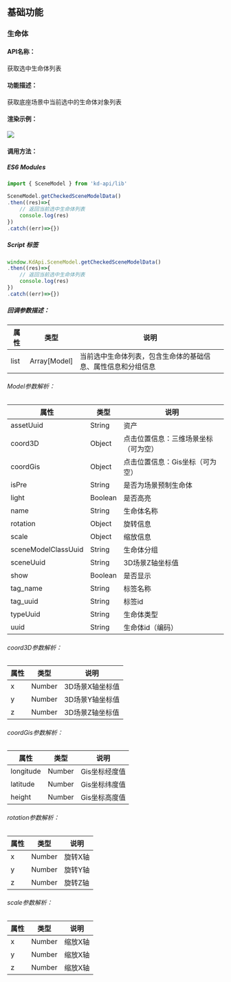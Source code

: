 <!--
 * @Author: your name
 * @Date: 2022-3-30 15:14:42
 * @LastEditTime: 2022-03-29 09:28:25
 * @LastEditors: Please set LastEditors
 * @Description: 打开koroFileHeader查看配置 进行设置: https://github.com/OBKoro1/koro1FileHeader/wiki/%E9%85%8D%E7%BD%AE
 * @FilePath: /KD-API-DOCS/public/md/api/获取场景列表.md
-->
## 基础功能
### 生命体

#### API名称：
获取选中生命体列表
#### 功能描述：

获取底座场景中当前选中的生命体对象列表

#### 渲染示例：
![](../../image/example/获取选中生命体列表.webp)
#### 调用方法：

##### ES6 Modules
``` javascript
import { SceneModel } from 'kd-api/lib'

SceneModel.getCheckedSceneModelData()
.then((res)=>{
    // 返回当前选中⽣命体列表
    console.log(res)
})
.catch((err)=>{})
```

##### Script 标签
``` javascript
window.KdApi.SceneModel.getCheckedSceneModelData()
.then((res)=>{
    // 返回当前选中⽣命体列表
    console.log(res)
})
.catch((err)=>{})
```


##### 回调参数描述：
| 属性    | 类型   | 说明         |
| ------- | ------ |------------|
| list    | Array[Model] | 当前选中生命体列表，包含生命体的基础信息、属性信息和分组信息 |

###### Model参数解析：
| 属性      | 类型     | 说明                 |
| --------- |--------|--------------------|
| assetUuid | String | 资产                 |
| coord3D | Object | 点击位置信息：三维场景坐标（可为空） |
| coordGis | Object | 点击位置信息：Gis坐标（可为空）  |
| isPre | String | 是否为场景预制生命体         |
| light | Boolean   | 是否高亮               |
| name | String | 生命体名称              |
| rotation | Object | 旋转信息               |
| scale | Object | 缩放信息               |
| sceneModelClassUuid | String | 生命体分组              |
| sceneUuid | String | 3D场景Z轴坐标值          |
| show | Boolean | 是否显示               |
| tag_name | String | 标签名称               |
| tag_uuid | String | 标签id               |
| typeUuid | String | 生命体类型              |
| uuid | String | 生命体id（编码）          |

###### coord3D参数解析：
| 属性      | 类型     | 说明                                   |
| --------- |--------| -------------------------------------- |
| x | Number | 3D场景X轴坐标值 |
| y | Number | 3D场景Y轴坐标值 |
| z | Number | 3D场景Z轴坐标值 |

###### coordGis参数解析：
| 属性      | 类型   | 说明                                   |
| --------- | ------ | -------------------------------------- |
| longitude | Number | Gis坐标经度值 |
| latitude | Number | Gis坐标纬度值 |
| height | Number | Gis坐标高度值 |

###### rotation参数解析：
| 属性      | 类型   | 说明   |
| --------- | ------ |------|
| x | Number | 旋转X轴 |
| y | Number | 旋转Y轴 |
| z | Number | 旋转Z轴 |

###### scale参数解析：
| 属性      | 类型   | 说明   |
| --------- | ------ |------|
| x | Number | 缩放X轴 |
| y | Number | 缩放X轴 |
| z | Number | 缩放X轴 |
